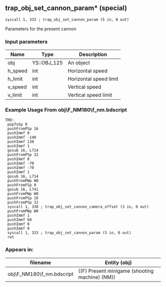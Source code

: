 ## trap_obj_set_cannon_param* (special)

`syscall 1, 333 ; trap_obj_set_cannon_param (5 in, 0 out)`

Parameters for the present cannon

### Input parameters
| Name | Type | Description
|------|------|------------
| obj   | YS::OBJ_125   | An object
| h_speed   | int   | Horizontal speed
| h_limit   | int   | Horizontal speed limit
| v_speed   | int   | Vertical speed
| v_limit   | int   | Vertical speed limit


### Example Usage From obj\F_NM180\f_nm.bdscript
```plaintext
TR0:
 popToSp 0
 pushFromPSp 16
 pushImmf 0
 pushImmf -140
 pushImmf 130
 pushImmf 1
 gosub 16, L714
 pushFromPSp 32
 pushImmf 0
 pushImmf -70
 pushImmf -70
 pushImmf 1
 gosub 16, L714
 pushFromPWp W0
 pushFromFSp 0
 gosub 16, L741
 pushFromPWp W0
 pushFromPSp 16
 pushFromPSp 32
 syscall 1, 330 ; trap_obj_set_cannon_camera_offset (3 in, 0 out)
 pushFromPWp W0
 pushImmf 1
 pushImmf 60
 pushImmf 0
 pushImmf 0
 syscall 1, 333 ; trap_obj_set_cannon_param (5 in, 0 out)
 ret
```


### Appears in:
| filename | Entity (obj)
|----------|-------------
| obj\F_NM180\f_nm.bdscript       | ((F) Present minigame (shooting machine) (NM))          



